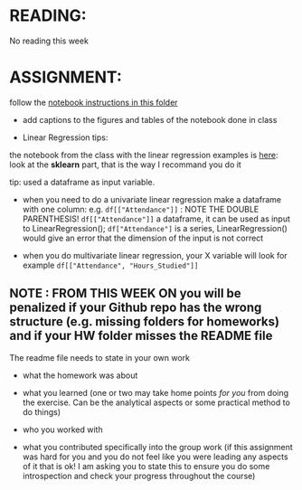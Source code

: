   # READING: 
No reading this week

# ASSIGNMENT: 
follow the [notebook instructions in this folder ](https://github.com/fedhere/FDSFE_FBianco/blob/main/HW4/ExamScore_linear_regression.ipynb)

- add captions to the figures and tables of the notebook done in class

- Linear Regression tips: 

the notebook from the class with the linear regression examples is [here](https://github.com/fedhere/FDSFE_FBianco/blob/main/CodeExamples/Walking_Speed_linear_regression_in_detail.ipynb):
look at the **sklearn** part, that is the way I recommand you do it

tip: used a dataframe as input variable. 
- when you need to do a univariate linear regression make a dataframe with one column: e.g. `df[["Attendance"]]` : NOTE THE DOUBLE PARENTHESIS! `df[["Attendance"]]` a dataframe, it can be used as input to LinearRegression(); 
`df["Attendance"]` is a series, LinearRegression() would give an error that the dimension of the input is not correct

- when you do multivariate linear regression, your X variable will look for example `df[["Attendance", "Hours_Studied"]]`


## NOTE : FROM THIS WEEK ON you will be penalized if your Github repo has the wrong structure (e.g. missing folders for homeworks) and if your HW folder misses the README file

The readme file needs to state  in your own work

- what the homework was about 

- what you learned (one or two may take home points _for you_ from doing the exercise. Can be the analytical aspects or some practical method to do things)

- who you worked with

- what you contributed specifically into the group work (if this assignment was hard for you and you do not feel like you were leading any aspects of it that is ok! I am asking you to state this to ensure you do some introspection and check your progress throughout the course)
